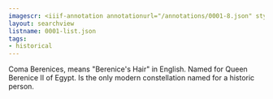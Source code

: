 ```yaml
---
imagescr: <iiif-annotation annotationurl="/annotations/0001-8.json" styling="image_only:true"></iiif-annotation>
layout: searchview
listname: 0001-list.json
tags:
- historical
---
```

Coma Berenices, means "Berenice's Hair" in English. Named for Queen Berenice II of Egypt. Is the only modern constellation named for a historic person. 